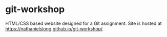 # git-workshop

HTML/CSS based website designed for a Git assignment. Site is hosted at https://nathanielslong.github.io/git-workshop/.
